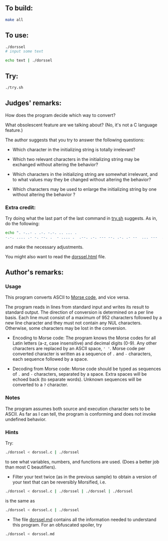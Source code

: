 ## To build:

```sh
make all
```


## To use:

```sh
./dorssel
# input some text

echo text | ./dorssel
```


## Try:

```sh
./try.sh
```


## Judges' remarks:

How does the program decide which way to convert?

What obsolescent feature are we talking about?  (No, it's not a
C language feature.)

The author suggests that you try to answer the following questions:

- Which character in the initializing string is totally irrelevant?

- Which two relevant characters in the initializing string may be exchanged
without altering the behavior?

- Which characters in the initializing string are somewhat irrelevant, and to
what values may they be changed without altering the behavior?

- Which characters may be used to enlarge the initializing string by one without
altering the behavior ?


### Extra credit:

Try doing what the last part of the last command in [try.sh](try.sh) suggests.
As in, do the following:

```sh
echo ". -..- . .-. -.-. .. ... .
-.-. .... .- -. --. .  - .... .  .--. .-. --- --. .-. .- --  ... ---  .. -  -.. --- . ...  -. --- -  ... .... --- ..- -" | ./dorssel
```

and make the necessary adjustments.

You might also want to read the [dorssel.html](dorssel.html) file.


## Author's remarks:

### Usage

This program converts ASCII to [Morse
code](https://en.wikipedia.org/wiki/Morse_code), and vice versa.

The program reads in lines from standard input and writes its result to
standard output.  The direction of conversion is determined on a per
line basis.  Each line must consist of a maximum of 952 characters
followed by a new line character and they must not contain any NUL
characters.  Otherwise, some characters may be lost in the conversion.

- Encoding to Morse code: The program knows the Morse codes for all Latin
letters (a-z, case insensitive) and decimal digits (0-9).  Any other characters
are replaced by an ASCII space, `' '`.  Morse code per converted character is
written as a sequence of `.` and `-` characters, each sequence followed by a
space.

- Decoding from Morse code: Morse code should be typed as sequences of `.` and
`-` characters, separated by a space.  Extra spaces will be echoed back (to
separate words).  Unknown sequences will be converted to a `?` character.

### Notes

The program assumes both source and execution character sets to be
ASCII.  As far as I can tell, the program is conforming and does not
invoke undefined behavior.

### Hints

Try:

```sh
./dorssel < dorssel.c | ./dorssel
```

to see what variables, numbers, and functions are used.  (Does a
better job than most C beautifiers).

- Filter your text twice (as in the previous sample) to obtain a version of your
text that can be reversibly Morsified, i.e.

```sh
./dorssel < dorssel.c | ./dorssel | ./dorssel | ./dorssel
```

is the same as

```sh
./dorssel < dorssel.c | ./dorssel
```

- The file [dorssel.md](dorssel.md) contains all the information needed to
understand this program.  For an obfuscated spoiler, try

```sh
./dorssel < dorssel.md
```


<!--

    Copyright © 1984-2024 by Landon Curt Noll. All Rights Reserved.

    You are free to share and adapt this file under the terms of this license:

	Creative Commons Attribution-ShareAlike 4.0 International (CC BY-SA 4.0)

    For more information, see:

	https://creativecommons.org/licenses/by-sa/4.0/

-->
